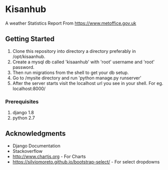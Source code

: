 # Kisanhub

A weather Statistics Report From https://www.metoffice.gov.uk

## Getting Started

1. Clone this repository into directory a directory preferably in /opt/kisaanhub.
2. Create a mysql db called 'kisaanhub' with 'root' username and 'root' password.
3. Then run migrations from the shell to get your db setup.
4. Go to /mysite directory and run 'python manage.py runserver'
5. After the server starts visit the localhost url you see in your shell. For eg. localhost:8000/

### Prerequisites

1. django 1.8
2. python 2.7

## Acknowledgments

* Django Documentation
* Stackoverflow
* http://www.chartjs.org - For Charts
* https://silviomoreto.github.io/bootstrap-select/ - For select dropdowns
